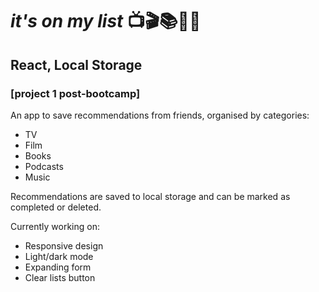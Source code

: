 # *it's on my list* 📺🎬📚🎤🎷
## React, Local Storage
### [project 1 post-bootcamp]

An app to save recommendations from friends, organised by categories:
    <ul>
        <li>TV</li>
        <li>Film</li>
        <li>Books</li>
        <li>Podcasts</li>
        <li>Music</li>
    </ul>

Recommendations are saved to local storage and can be marked as completed or deleted.

Currently working on:
    <ul>
        <li>Responsive design</li>
        <li>Light/dark mode</li>
        <li>Expanding form</li>
        <li>Clear lists button</li>
    </ul>